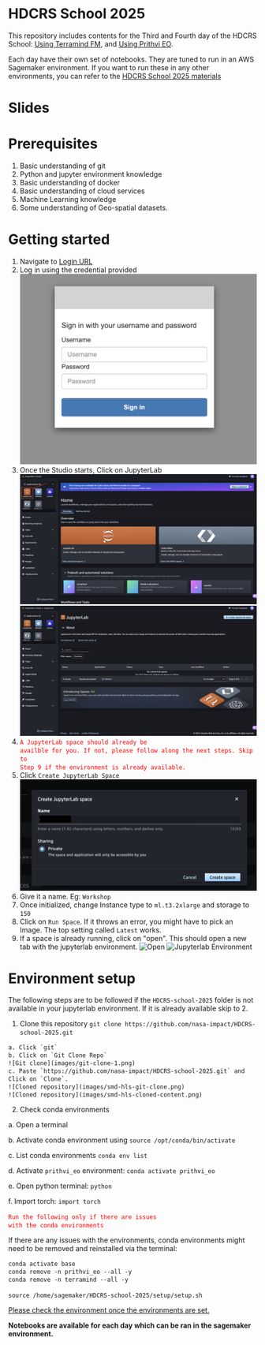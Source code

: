 <!---- Provide an overview of what is being achieved in this repo ---->
# HDCRS School 2025

This repository includes contents for the Third and Fourth day of the HDCRS School: [Using Terramind FM](/Terramind/), and [Using Prithvi EO](/Prithvi-EO/).

Each day have their own set of notebooks. They are tuned to run in an AWS Sagemaker environment. If you want to run these in any other environments, you can refer to the [HDCRS School 2025 materials](https://github.com/NASA-IMPACT/HDCRS-school-2025/)

# Slides

# Prerequisites

1. Basic understanding of git
2. Python and jupyter environment knowledge
3. Basic understanding of docker
4. Basic understanding of cloud services
5. Machine Learning knowledge
6. Some understanding of Geo-spatial datasets.

# Getting started

1. Navigate to [Login URL](https://workshop-domain-1etw46yx.auth.us-west-2.amazoncognito.com/login?client_id=5vh3l4mekphu1oqj8s87au2s1a&response_type=code&scope=aws.cognito.signin.user.admin+openid+profile&redirect_uri=https://w9zxxt2d4a.execute-api.us-west-2.amazonaws.com/invoke)
2. Log in using the credential provided
![Login with username and password](images/login-1.png)
3. Once the Studio starts, Click on JupyterLab
![Sagemaker studio](images/sagemaker-studio.png)
![JupyterLab spaces](images/jupyterlab-spaces.png)
4. <code style="color : red">A JupyterLab space should already be availble for you. If not, please follow along the next steps. Skip to Step 9 if the environment is already available.</code>
5. Click `Create JupyterLab Space`
![JupyterLab spaces](images/create-jupyterlab-env.png)
6. Give it a name. Eg: `Workshop`
7. Once initialized, change Instance type to `ml.t3.2xlarge` and storage to `150`
8. Click on `Run Space`. If it throws an error, you might have to pick an Image. The top setting called `Latest` works.
9. If a space is already running, click on "open". This should open a new tab with the jupyterlab environment.
![Open](/images/workshop-jypyterlab-app-list.png)
![Jupyterlab Environment](/images/jupyter-lab-home-page.png)

# Environment setup

The following steps are to be followed if the `HDCRS-school-2025` folder is not available in your jupyterlab environment. If it is already available skip to 2.

1. Clone this repository `git clone https://github.com/nasa-impact/HDCRS-school-2025.git`

```
a. Click `git`
b. Click on `Git Clone Repo`
![Git clone](images/git-clone-1.png)
c. Paste `https://github.com/nasa-impact/HDCRS-school-2025.git` and Click on `Clone`.
![Cloned repository](images/smd-hls-git-clone.png)
![Cloned repository](images/smd-hls-cloned-content.png)
```

2. Check conda environments

a. Open a terminal

b. Activate conda environment using `source /opt/conda/bin/activate`

c. List conda environments `conda env list`

d. Activate `prithvi_eo` environment: `conda activate prithvi_eo`

e. Open python terminal: `python`

f. Import torch: `import torch`

<code style="color : red">Run the following only if there are issues with the conda environments</code>

If there are any issues with the environments, conda environments might need to be removed and reinstalled via the terminal:

```
conda activate base
conda remove -n prithvi_eo --all -y
conda remove -n terramind --all -y

source /home/sagemaker/HDCRS-school-2025/setup/setup.sh
```

[Please check the environment once the environments are set.](#environment-setup)

**Notebooks are available for each day which can be ran in the sagemaker environment.**
